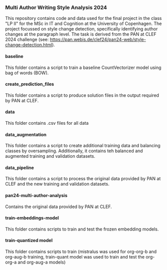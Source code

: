 ### Multi Author Writing Style Analysis 2024

This repository contains code and data used for the final project in the class "LP II" for the MSc in IT and Cognition at the University of Copenhagen. The project focussed on style change detection, specifically identifying author changes at the paragraph level. The task is derived from the PAN at CLEF 2024 challenge (see: https://pan.webis.de/clef24/pan24-web/style-change-detection.html). 

#### baseline
This folder contains a script to train a baseline CountVectorizer model using bag of words (BOW).

#### create_prediction_files
This folder contains a script to produce solution files in the output required by PAN at CLEF. 

#### data
This folder contains .csv files for all data

#### data_augmentation
This folder contains a script to create additional training data and balancing classes by oversampling. Additionally, it contains teh balanced and augmented training and validation datasets.

#### data_pipeline
This folder contains a script to process the original data provided by PAN at CLEF and the new training and validation datasets.

#### pan24-multi-author-analysis
Contains the original data provided by PAN at CLEF.

#### train-embeddings-model
This folder contains scripts to train and test the frozen embedding models.

#### train-quantized model
This folder contains scripts to train (mistralus was used for org-org-b and org-aug-b training, train-quant model was used to train and test the org-org-a and org-aug-a models)
